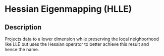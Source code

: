 # Hessian Eigenmapping (HLLE)

## Description

Projects data to a lower dimension while preserving the local neighborhood like LLE but uses the Hessian operator to better achieve this result and hence the name.
